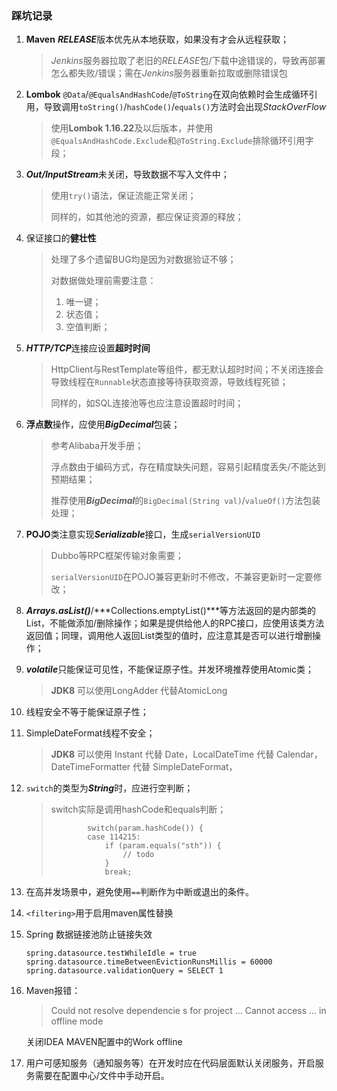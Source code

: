 ### 踩坑记录

1.  **Maven** ***RELEASE***版本优先从本地获取，如果没有才会从远程获取；

    >   *Jenkins*服务器拉取了老旧的*RELEASE*包/下载中途错误的，导致再部署怎么都失败/错误；需在*Jenkins*服务器重新拉取或删除错误包

2.  **Lombok** `@Data`/`@EqualsAndHashCode`/`@ToString`在双向依赖时会生成循环引用，导致调用`toString()`/`hashCode()`/`equals()`方法时会出现*StackOverFlow*

    >   使用**Lombok 1.16.22**及以后版本，并使用 `@EqualsAndHashCode.Exclude`和`@ToString.Exclude`排除循环引用字段；

3.  ***Out/InputStream***未关闭，导致数据不写入文件中；

    >   使用`try()`语法，保证流能正常关闭；
    >
    >   同样的，如其他池的资源，都应保证资源的释放；

4.  保证接口的**健壮性**

    >   处理了多个遗留BUG均是因为对数据验证不够；
    >
    >   对数据做处理前需要注意：
    >
    >   1.  唯一键；
    >   2.  状态值；
    >   3.  空值判断；

5.  ***HTTP/TCP***连接应设置**超时时间**

    >   HttpClient与RestTemplate等组件，都无默认超时时间；不关闭连接会导致线程在`Runnable`状态直接等待获取资源，导致线程死锁；
    >
    >   同样的，如SQL连接池等也应注意设置超时时间；

6.  **浮点数**操作，应使用***BigDecimal***包装；

    >   参考Alibaba开发手册；
    >
    >   浮点数由于编码方式，存在精度缺失问题，容易引起精度丢失/不能达到预期结果；
    >
    >   推荐使用***BigDecimal***的`BigDecimal(String val)`/`valueOf()`方法包装处理；

7.  **POJO**类注意实现***Serializable***接口，生成`serialVersionUID`

    >   Dubbo等RPC框架传输对象需要；
    >
    >   `serialVersionUID`在POJO兼容更新时不修改，不兼容更新时一定要修改；

8.  ***Arrays.asList()***/***Collections.emptyList()***等方法返回的是内部类的List，不能做添加/删除操作；如果是提供给他人的RPC接口，应使用该类方法返回值；同理，调用他人返回List类型的值时，应注意其是否可以进行增删操作；

9.  ***volatile***只能保证可见性，不能保证原子性。并发环境推荐使用Atomic类；

    >   **JDK8** 可以使用LongAdder 代替AtomicLong

10.  线程安全不等于能保证原子性；

11.  SimpleDateFormat线程不安全；

     >   **JDK8** 可以使用 Instant 代替 Date，LocalDateTime 代替 Calendar， DateTimeFormatter 代替 SimpleDateFormat，

12.  `switch`的类型为***String***时，应进行空判断；

     >   switch实际是调用hashCode和equals判断；
     >
     >   ```
     >           switch(param.hashCode()) {
     >           case 114215:
     >               if (param.equals("sth")) {
     >                   // todo
     >               }
     >               break;
     >   ```

13.  在高并发场景中，避免使用`==`判断作为中断或退出的条件。

14.  `<filtering>`用于启用maven属性替换

15.  Spring 数据链接池防止链接失效

     ```properties
     spring.datasource.testWhileIdle = true
     spring.datasource.timeBetweenEvictionRunsMillis = 60000
     spring.datasource.validationQuery = SELECT 1
     ```

16.  Maven报错：

     >    Could not resolve dependencie s for project ... Cannot access ...  in offline mode

     关闭IDEA MAVEN配置中的Work offline

17.  用户可感知服务（通知服务等）在开发时应在代码层面默认关闭服务，开启服务需要在配置中心/文件中手动开启。

